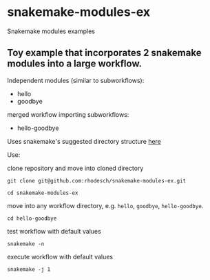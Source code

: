 # snakemake-modules-ex
Snakemake modules examples

## Toy example that incorporates 2 snakemake modules into a large workflow.

Independent modules (similar to subworkflows):
- hello
- goodbye

merged workflow importing subworkflows:
- hello-goodbye

Uses snakemake's suggested directory structure [here](https://snakemake.readthedocs.io/en/stable/snakefiles/deployment.html#)

Use:

clone repository and move into cloned directory
```
git clone git@github.com:rhodesch/snakemake-modules-ex.git

cd snakemake-modules-ex
```

move into any workflow directory, e.g. `hello`, `goodbye`, `hello-goodbye`.
```
cd hello-goodbye
```

test workflow with default values
```
snakemake -n
```

execute workflow with default values
```
snakemake -j 1
```
